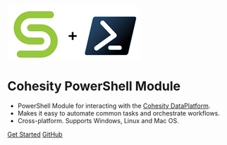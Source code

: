 ![](assets/cohesity_powershell.png)

# Cohesity PowerShell Module

* PowerShell Module for interacting with the [Cohesity DataPlatform](https://www.cohesity.com/products/data-platform).
* Makes it easy to automate common tasks and orchestrate workflows.
* Cross-platform. Supports Windows, Linux and Mac OS.

[Get Started](#overview)
[GitHub](https://github.com/cohesity/cohesity-powershell-module/)
